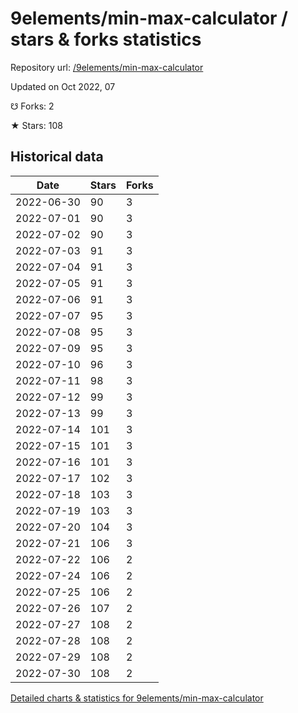 # 9elements/min-max-calculator / stars & forks statistics

Repository url: [/9elements/min-max-calculator](https://github.com/9elements/min-max-calculator)

Updated on Oct 2022, 07

☋ Forks: 2

★ Stars: 108

## Historical data
| Date | Stars | Forks |
|------|-------|-------|
| 2022-06-30 | 90 | 3 | 
| 2022-07-01 | 90 | 3 | 
| 2022-07-02 | 90 | 3 | 
| 2022-07-03 | 91 | 3 | 
| 2022-07-04 | 91 | 3 | 
| 2022-07-05 | 91 | 3 | 
| 2022-07-06 | 91 | 3 | 
| 2022-07-07 | 95 | 3 | 
| 2022-07-08 | 95 | 3 | 
| 2022-07-09 | 95 | 3 | 
| 2022-07-10 | 96 | 3 | 
| 2022-07-11 | 98 | 3 | 
| 2022-07-12 | 99 | 3 | 
| 2022-07-13 | 99 | 3 | 
| 2022-07-14 | 101 | 3 | 
| 2022-07-15 | 101 | 3 | 
| 2022-07-16 | 101 | 3 | 
| 2022-07-17 | 102 | 3 | 
| 2022-07-18 | 103 | 3 | 
| 2022-07-19 | 103 | 3 | 
| 2022-07-20 | 104 | 3 | 
| 2022-07-21 | 106 | 3 | 
| 2022-07-22 | 106 | 2 | 
| 2022-07-24 | 106 | 2 | 
| 2022-07-25 | 106 | 2 | 
| 2022-07-26 | 107 | 2 | 
| 2022-07-27 | 108 | 2 | 
| 2022-07-28 | 108 | 2 | 
| 2022-07-29 | 108 | 2 | 
| 2022-07-30 | 108 | 2 | 


[Detailed charts & statistics for 9elements/min-max-calculator](https://reviewgithub.com/rep/9elements/min-max-calculator)

